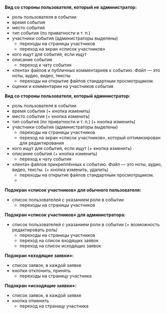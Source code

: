 **Вид со стороны пользователя, который не администратор:**
* роль пользователя в событии
* время события
* место события
* тип события (по приватности и т. п.)
* участники события (администраторы выделены)
  - переходы на страницы участников
  - переход на экран «список участников»
* кого ищут для события, если ищут
* описание события
  - переход к чату события
* «лента» файлов и публичных комментариев к событию. *Файл* — это ноты, аудио, видео, тексты
  - переходы на открытие файлов стандартным просмотрщиком.
* оценки и комментарии на участников события

**Вид со стороны пользователя, который администратор:**
* роль пользователя в событии
* время события (+ кнопка изменить)
* место события (+ кнопка изменить)
* тип события (по приватности и т. п.) (+ кнопка изменить)
* участники события (администраторы выделены)
  - переходы на страницы участников
  - переход на экран «список участников», который оптимизирован для редактирования
* кого ищут для события, если ищут (+ кнопка изменить)
* описание события (+ кнопка изменить)
  - переход к чату события
* «лента» файлов прикреплённых к событию. *Файл* — это ноты, аудио, видео, тексты. (+ кнопка изменить, удалить)
  - переходы на открытие файлов стандартным просмотрщиком.
  - 
**Подэкран «список участников» для обычного пользователя:**
* список пользователей с указанием роли в событии
  - переходы на страницы участников

**Подэкран «список участников» для администратора:**
* список пользователей с указанием роли в событии (+ возможность редактировать роль)
  - переходы на страницы участников
  - переход на список входящих заявок 
  - переход на список исходящих заявок

**Подэкран «входящие заявки»:**
* список заявок, в каждой заявке
* кнопки отклонить, принять
  - переходы на страницу участника

**Подэкран «исходящие заявки»:**
* список заявок, в каждой заявке
* кнопка отменить
  - переход на страницу участника
